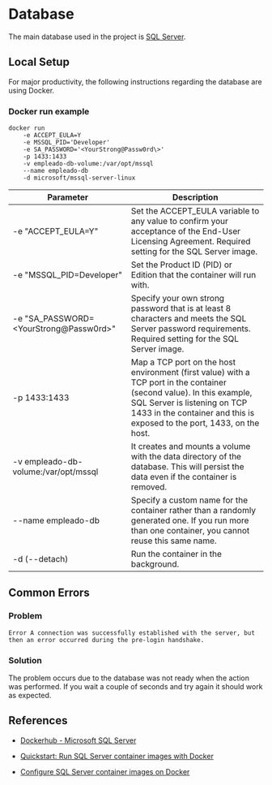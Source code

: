 # Database

The main database used in the project is [SQL Server](https://www.microsoft.com/en-us/sql-server/sql-server-2019).

## Local Setup

For major productivity, the following instructions regarding the database are using Docker.

### Docker run example

```docker
docker run
    -e ACCEPT_EULA=Y
    -e MSSQL_PID='Developer'
    -e SA_PASSWORD='<YourStrong@Passw0rd\>'
    -p 1433:1433
    -v empleado-db-volume:/var/opt/mssql
    --name empleado-db
    -d microsoft/mssql-server-linux
```

|Parameter|Description|
|---------|-----------|
|-e "ACCEPT_EULA=Y"|Set the ACCEPT_EULA variable to any value to confirm your acceptance of the End-User Licensing Agreement. Required setting for the SQL Server image.|
|-e "MSSQL_PID=Developer"|Set the Product ID (PID) or Edition that the container will run with.|
|-e "SA_PASSWORD=<YourStrong@Passw0rd\>"|Specify your own strong password that is at least 8 characters and meets the SQL Server password requirements. Required setting for the SQL Server image.|
|-p 1433:1433|Map a TCP port on the host environment (first value) with a TCP port in the container (second value). In this example, SQL Server is listening on TCP 1433 in the container and this is exposed to the port, 1433, on the host.|
|-v empleado-db-volume:/var/opt/mssql|It creates and mounts a volume with the data directory of the database. This will persist the data even if the container is removed.|
|--name empleado-db|Specify a custom name for the container rather than a randomly generated one. If you run more than one container, you cannot reuse this same name.|
|-d (--detach)|Run the container in the background.|

## Common Errors

### Problem

```
Error A connection was successfully established with the server, but then an error occurred during the pre-login handshake.
```

### Solution

The problem occurs due to the database was not ready when the action was performed. If you wait a couple of seconds and try again it should work as expected.

## References

 - [Dockerhub - Microsoft SQL Server](https://hub.docker.com/_/microsoft-mssql-server)

 - [Quickstart: Run SQL Server container images with Docker](https://docs.microsoft.com/en-us/sql/linux/quickstart-install-connect-docker?view=sql-server-ver15&pivots=cs1-bash)

 - [Configure SQL Server container images on Docker](https://docs.microsoft.com/en-us/sql/linux/sql-server-linux-configure-docker?view=sql-server-ver15)